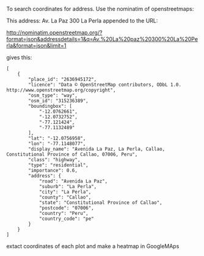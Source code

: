 To search coordinates for address. Use the nominatim of openstreetmaps:

This address:  Av. La Paz 300 La Perla appended to the URL:

http://nominatim.openstreetmap.org/?format=json&addressdetails=1&q=Av.%20La%20paz%20300%20La%20Perla&format=json&limit=1

gives this:

```
[
    {
        "place_id": "2636945172",
        "licence": "Data © OpenStreetMap contributors, ODbL 1.0. http://www.openstreetmap.org/copyright",
        "osm_type": "way",
        "osm_id": "315236389",
        "boundingbox": [
            "-12.0762661",
            "-12.0732752",
            "-77.121424",
            "-77.1132489"
        ],
        "lat": "-12.0756958",
        "lon": "-77.1148077",
        "display_name": "Avenida La Paz, La Perla, Callao, Constitutional Province of Callao, 07006, Peru",
        "class": "highway",
        "type": "residential",
        "importance": 0.6,
        "address": {
            "road": "Avenida La Paz",
            "suburb": "La Perla",
            "city": "La Perla",
            "county": "Callao",
            "state": "Constitutional Province of Callao",
            "postcode": "07006",
            "country": "Peru",
            "country_code": "pe"
        }
    }
]
```

extact coordinates of each plot and make a heatmap in GoogleMAps
